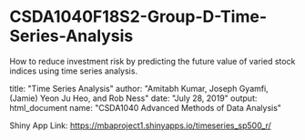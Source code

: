 # CSDA1040F18S2-Group-D-Time-Series-Analysis
How to reduce investment risk by predicting the future value of varied stock indices using time series analysis.

title: "Time Series Analysis"
author: "Amitabh Kumar, Joseph Gyamfi, (Jamie) Yeon Ju Heo, and Rob Ness"
date: "July 28, 2019"
output: html_document
name: "CSDA1040 Advanced Methods of Data Analysis"

Shiny App Link: https://mbaproject1.shinyapps.io/timeseries_sp500_r/
